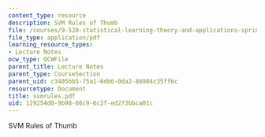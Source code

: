 ```yaml
---
content_type: resource
description: SVM Rules of Thumb
file: /courses/9-520-statistical-learning-theory-and-applications-spring-2003/129254d09b9866c96c2fed273bbca01c_svmrules.pdf
file_type: application/pdf
learning_resource_types:
- Lecture Notes
ocw_type: OCWFile
parent_title: Lecture Notes
parent_type: CourseSection
parent_uid: c3405bb5-75a1-6db6-0da2-86904c35ff6c
resourcetype: Document
title: svmrules.pdf
uid: 129254d0-9b98-66c9-6c2f-ed273bbca01c
---
```

SVM Rules of Thumb